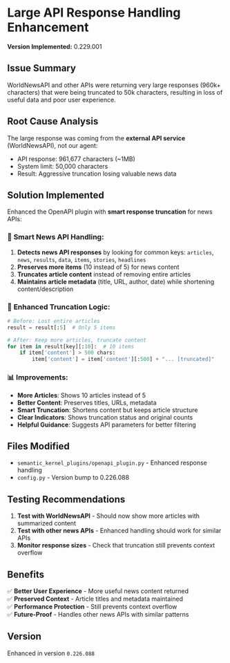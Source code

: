 # Large API Response Handling Enhancement

**Version Implemented:** 0.229.001

## Issue Summary
WorldNewsAPI and other APIs were returning very large responses (960k+ characters) that were being truncated to 50k characters, resulting in loss of useful data and poor user experience.

## Root Cause Analysis
The large response was coming from the **external API service** (WorldNewsAPI), not our agent:
- API response: 961,677 characters (~1MB)
- System limit: 50,000 characters  
- Result: Aggressive truncation losing valuable news data

## Solution Implemented
Enhanced the OpenAPI plugin with **smart response truncation** for news APIs:

### 🎯 **Smart News API Handling:**
1. **Detects news API responses** by looking for common keys: `articles`, `news`, `results`, `data`, `items`, `stories`, `headlines`
2. **Preserves more items** (10 instead of 5) for news content
3. **Truncates article content** instead of removing entire articles
4. **Maintains article metadata** (title, URL, author, date) while shortening content/description

### 🔧 **Enhanced Truncation Logic:**
```python
# Before: Lost entire articles
result = result[:5]  # Only 5 items

# After: Keep more articles, truncate content
for item in result[key][:10]:  # 10 items
    if item['content'] > 500 chars:
        item['content'] = item['content'][:500] + "... [truncated]"
```

### 📊 **Improvements:**
- **More Articles**: Shows 10 articles instead of 5
- **Better Content**: Preserves titles, URLs, metadata
- **Smart Truncation**: Shortens content but keeps article structure
- **Clear Indicators**: Shows truncation status and original counts
- **Helpful Guidance**: Suggests API parameters for better filtering

## Files Modified
- `semantic_kernel_plugins/openapi_plugin.py` - Enhanced response handling
- `config.py` - Version bump to 0.226.088

## Testing Recommendations
1. **Test with WorldNewsAPI** - Should now show more articles with summarized content
2. **Test with other news APIs** - Enhanced handling should work for similar APIs
3. **Monitor response sizes** - Check that truncation still prevents context overflow

## Benefits
✅ **Better User Experience** - More useful news content returned  
✅ **Preserved Context** - Article titles and metadata maintained  
✅ **Performance Protection** - Still prevents context overflow  
✅ **Future-Proof** - Handles other news APIs with similar patterns  

## Version
Enhanced in version `0.226.088`
